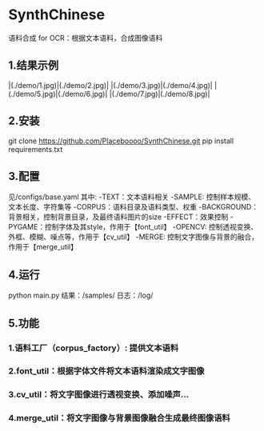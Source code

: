 # SynthChinese
语料合成 for OCR：根据文本语料，合成图像语料

## 1.结果示例
|(./demo/1.jpg)|(./demo/2.jpg)|
|(./demo/3.jpg)|(./demo/4.jpg)|
|(./demo/5.jpg)|(./demo/6.jpg)|
|(./demo/7.jpg)|(./demo/8.jpg)|

## 2.安装
git clone  https://github.com/Placeboooo/SynthChinese.git
pip install requirements.txt
## 3.配置
见/configs/base.yaml
其中:
  -TEXT：文本语料相关
    -SAMPLE: 控制样本规模、文本长度、字符集等
    -CORPUS：语料目录及语料类型、权重
  -BACKGROUND：背景相关，控制背景目录，及最终语料图片的size
  -EFFECT：效果控制
    -PYGAME：控制字体及其style，作用于【font_util】
    -OPENCV: 控制透视变换、外框、模糊、噪点等，作用于【cv_util】
    -MERGE: 控制文字图像与背景的融合，作用于【merge_util】
## 4.运行
python main.py
结果：/samples/
日志：/log/

## 5.功能
### 1.语料工厂（corpus_factory）: 提供文本语料
### 2.font_util：根据字体文件将文本语料渲染成文字图像
### 3.cv_util：将文字图像进行透视变换、添加噪声...
### 4.merge_util：将文字图像与背景图像融合生成最终图像语料



